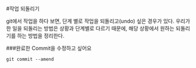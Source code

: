 #작업 되돌리기

git에서 작업을 하다 보면, 단계 별로 작업을 되돌리고(undo) 싶은 경우가 있다.
우리가 한 일을 되돌리는 방법은 상황과 단계별로 다르기 때문에, 해당 상황에서 원하는 되돌리기를 하는 방법을 정리한다.

###완료한 Commit을 수정하고 싶어요

```
git commit --amend
```